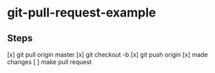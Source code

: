 # git-pull-request-example

## Steps
[x] git pull origin master
[x] git checkout -b <pull-request-name>
[x] git push origin <pull-request-name>
[x] made changes
[ ] make pull request
